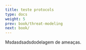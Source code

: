 ```yaml
---
title: teste protocols
type: docs
weight: 5
prev: book/threat-modeling
next: book/
---
```


Msdasdsadsdodelagem de ameaças.
